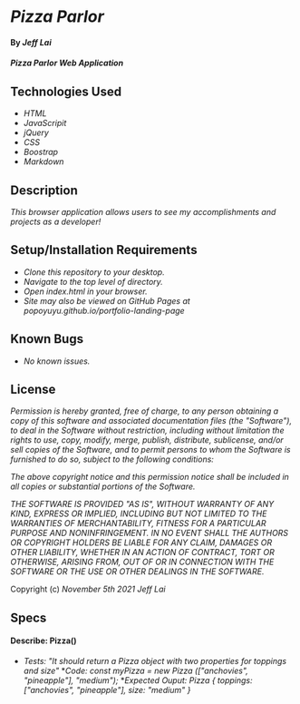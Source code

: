 # _Pizza Parlor_

#### By _**Jeff Lai**_

#### _Pizza Parlor Web Application_

## Technologies Used

* _HTML_
* _JavaScripit_
* _jQuery_
* _CSS_
* _Boostrap_
* _Markdown_

## Description

_This browser application allows users to see my accomplishments and projects as a developer!_

## Setup/Installation Requirements

* _Clone this repository to your desktop._
* _Navigate to the top level of directory._
* _Open index.html in your browser._
* _Site may also be viewed on GitHub Pages at popoyuyu.github.io/portfolio-landing-page_



## Known Bugs

* _No known issues._

## License

_Permission is hereby granted, free of charge, to any person obtaining a copy
of this software and associated documentation files (the "Software"), to deal
in the Software without restriction, including without limitation the rights
to use, copy, modify, merge, publish, distribute, sublicense, and/or sell
copies of the Software, and to permit persons to whom the Software is
furnished to do so, subject to the following conditions:_

_The above copyright notice and this permission notice shall be included in all
copies or substantial portions of the Software._

_THE SOFTWARE IS PROVIDED "AS IS", WITHOUT WARRANTY OF ANY KIND, EXPRESS OR
IMPLIED, INCLUDING BUT NOT LIMITED TO THE WARRANTIES OF MERCHANTABILITY,
FITNESS FOR A PARTICULAR PURPOSE AND NONINFRINGEMENT. IN NO EVENT SHALL THE
AUTHORS OR COPYRIGHT HOLDERS BE LIABLE FOR ANY CLAIM, DAMAGES OR OTHER
LIABILITY, WHETHER IN AN ACTION OF CONTRACT, TORT OR OTHERWISE, ARISING FROM,
OUT OF OR IN CONNECTION WITH THE SOFTWARE OR THE USE OR OTHER DEALINGS IN THE
SOFTWARE._


Copyright (c) _November 5th 2021_ _Jeff Lai_


## Specs

#### Describe: Pizza()

* _Tests: "It should return a Pizza object with two properties for toppings and size"_
*_Code: const myPizza = new Pizza (["anchovies", "pineapple"], "medium");_
*_Expected Ouput: Pizza { toppings: ["anchovies", "pineapple"], size: "medium" }_